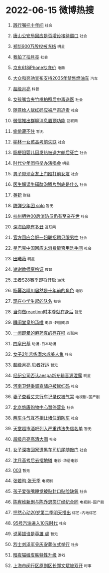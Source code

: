 # 2022-06-15 微博热搜 
1. [践行嘱托十年间](https://m.weibo.cn/search?containerid=100103type%3D1%26t%3D10%26q%3D%23%E8%B7%B5%E8%A1%8C%E5%98%B1%E6%89%98%E5%8D%81%E5%B9%B4%E9%97%B4%23&stream_entry_id=51&isnewpage=1&extparam=seat%3D1%26cate%3D10103%26dgr%3D0%26c_type%3D51%26pos%3D0%26filter_type%3Drealtimehot%26display_time%3D1655222639%26pre_seqid%3D1655222639056023458395&luicode=10000011&lfid=106003type%3D25%26t%3D3%26disable_hot%3D1%26filter_type%3Drealtimehot) `社会` 

2. [唐山公安局回应是否增设接待窗口](https://m.weibo.cn/search?containerid=100103type%3D1%26t%3D10%26q%3D%23%E5%94%90%E5%B1%B1%E5%85%AC%E5%AE%89%E5%B1%80%E5%9B%9E%E5%BA%94%E6%98%AF%E5%90%A6%E5%A2%9E%E8%AE%BE%E6%8E%A5%E5%BE%85%E7%AA%97%E5%8F%A3%23&stream_entry_id=31&isnewpage=1&extparam=seat%3D1%26realpos%3D1%26flag%3D16%26lcate%3D5001%26dgr%3D0%26filter_type%3Drealtimehot%26cate%3D0%26pos%3D0%26c_type%3D31%26display_time%3D1655222639%26pre_seqid%3D1655222639056023458395&luicode=10000011&lfid=106003type%3D25%26t%3D3%26disable_hot%3D1%26filter_type%3Drealtimehot) `社会` 

3. [郑恺900万股权被冻结](https://m.weibo.cn/search?containerid=100103type%3D1%26t%3D10%26q%3D%23%E9%83%91%E6%81%BA900%E4%B8%87%E8%82%A1%E6%9D%83%E8%A2%AB%E5%86%BB%E7%BB%93%23&stream_entry_id=31&isnewpage=1&extparam=seat%3D1%26realpos%3D2%26flag%3D2%26lcate%3D5001%26dgr%3D0%26filter_type%3Drealtimehot%26cate%3D0%26pos%3D1%26c_type%3D31%26display_time%3D1655222639%26pre_seqid%3D1655222639056023458395&luicode=10000011&lfid=106003type%3D25%26t%3D3%26disable_hot%3D1%26filter_type%3Drealtimehot) `明星` 

4. [我拍了拍月亮](https://m.weibo.cn/search?containerid=100103type%3D1%26t%3D10%26q%3D%23%E6%88%91%E6%8B%8D%E4%BA%86%E6%8B%8D%E6%9C%88%E4%BA%AE%23&stream_entry_id=31&isnewpage=1&extparam=seat%3D1%26realpos%3D3%26flag%3D0%26lcate%3D5001%26dgr%3D0%26filter_type%3Drealtimehot%26cate%3D0%26pos%3D2%26c_type%3D31%26display_time%3D1655222639%26pre_seqid%3D1655222639056023458395&luicode=10000011&lfid=106003type%3D25%26t%3D3%26disable_hot%3D1%26filter_type%3Drealtimehot) `社会` 

5. [京东618iPhone抄底价](https://m.weibo.cn/search?containerid=100103type%3D1%26t%3D10%26q%3D%23%E4%BA%AC%E4%B8%9C618iPhone%E6%8A%84%E5%BA%95%E4%BB%B7%23&stream_entry_id=31&isnewpage=1&extparam=seat%3D1%26dgr%3D0%26topic_ad%3D1%26lcate%3D5001%26filter_type%3Drealtimehot%26cate%3D0%26adid%3D157444%26pos%3D3%26c_type%3D31%26display_time%3D1655222639%26pre_seqid%3D1655222639056023458395&luicode=10000011&lfid=106003type%3D25%26t%3D3%26disable_hot%3D1%26filter_type%3Drealtimehot) `电商` 

6. [大众和奔驰宣布支持2035年禁售燃油车](https://m.weibo.cn/search?containerid=100103type%3D1%26t%3D10%26q%3D%23%E5%A4%A7%E4%BC%97%E5%92%8C%E5%A5%94%E9%A9%B0%E5%AE%A3%E5%B8%83%E6%94%AF%E6%8C%812035%E5%B9%B4%E7%A6%81%E5%94%AE%E7%87%83%E6%B2%B9%E8%BD%A6%23&stream_entry_id=31&isnewpage=1&extparam=seat%3D1%26realpos%3D4%26flag%3D2%26lcate%3D5001%26dgr%3D0%26filter_type%3Drealtimehot%26cate%3D0%26pos%3D4%26c_type%3D31%26display_time%3D1655222639%26pre_seqid%3D1655222639056023458395&luicode=10000011&lfid=106003type%3D25%26t%3D3%26disable_hot%3D1%26filter_type%3Drealtimehot) `汽车` 

7. [超级月亮](https://m.weibo.cn/search?containerid=100103type%3D1%26t%3D10%26q%3D%23%E8%B6%85%E7%BA%A7%E6%9C%88%E4%BA%AE%23&stream_entry_id=31&isnewpage=1&extparam=seat%3D1%26realpos%3D5%26flag%3D16%26lcate%3D5001%26dgr%3D0%26filter_type%3Drealtimehot%26cate%3D0%26pos%3D5%26c_type%3D31%26display_time%3D1655222639%26pre_seqid%3D1655222639056023458395&luicode=10000011&lfid=106003type%3D25%26t%3D3%26disable_hot%3D1%26filter_type%3Drealtimehot) `科普` 

8. [女孩嘴含夹竹桃拍照后中毒送医](https://m.weibo.cn/search?containerid=100103type%3D1%26t%3D10%26q%3D%23%E5%A5%B3%E5%AD%A9%E5%98%B4%E5%90%AB%E5%A4%B9%E7%AB%B9%E6%A1%83%E6%8B%8D%E7%85%A7%E5%90%8E%E4%B8%AD%E6%AF%92%E9%80%81%E5%8C%BB%23&stream_entry_id=31&isnewpage=1&extparam=seat%3D1%26realpos%3D6%26flag%3D16%26lcate%3D5001%26dgr%3D0%26filter_type%3Drealtimehot%26cate%3D0%26pos%3D6%26c_type%3D31%26display_time%3D1655222639%26pre_seqid%3D1655222639056023458395&luicode=10000011&lfid=106003type%3D25%26t%3D3%26disable_hot%3D1%26filter_type%3Drealtimehot) `社会` 

9. [随意给人赋红码应被严肃追责](https://m.weibo.cn/search?containerid=100103type%3D1%26t%3D10%26q%3D%23%E9%9A%8F%E6%84%8F%E7%BB%99%E4%BA%BA%E8%B5%8B%E7%BA%A2%E7%A0%81%E5%BA%94%E8%A2%AB%E4%B8%A5%E8%82%83%E8%BF%BD%E8%B4%A3%23&stream_entry_id=31&isnewpage=1&extparam=seat%3D1%26realpos%3D7%26flag%3D1%26lcate%3D5001%26dgr%3D0%26filter_type%3Drealtimehot%26cate%3D0%26pos%3D7%26c_type%3D31%26display_time%3D1655222639%26pre_seqid%3D1655222639056023458395&luicode=10000011&lfid=106003type%3D25%26t%3D3%26disable_hot%3D1%26filter_type%3Drealtimehot) `社会` 

10. [微信推出群聊消息置顶功能](https://m.weibo.cn/search?containerid=100103type%3D1%26t%3D10%26q%3D%23%E5%BE%AE%E4%BF%A1%E6%8E%A8%E5%87%BA%E7%BE%A4%E8%81%8A%E6%B6%88%E6%81%AF%E7%BD%AE%E9%A1%B6%E5%8A%9F%E8%83%BD%23&stream_entry_id=31&isnewpage=1&extparam=seat%3D1%26realpos%3D8%26flag%3D2%26lcate%3D5001%26dgr%3D0%26filter_type%3Drealtimehot%26cate%3D0%26pos%3D8%26c_type%3D31%26display_time%3D1655222639%26pre_seqid%3D1655222639056023458395&luicode=10000011&lfid=106003type%3D25%26t%3D3%26disable_hot%3D1%26filter_type%3Drealtimehot) `互联网` 

11. [偷偷藏不住](https://m.weibo.cn/search?containerid=100103type%3D1%26t%3D10%26q%3D%E5%81%B7%E5%81%B7%E8%97%8F%E4%B8%8D%E4%BD%8F&stream_entry_id=31&isnewpage=1&extparam=seat%3D1%26realpos%3D9%26flag%3D0%26lcate%3D5001%26dgr%3D0%26filter_type%3Drealtimehot%26cate%3D0%26pos%3D9%26c_type%3D31%26display_time%3D1655222639%26pre_seqid%3D1655222639056023458395&luicode=10000011&lfid=106003type%3D25%26t%3D3%26disable_hot%3D1%26filter_type%3Drealtimehot) `暂无` 

12. [榆林一女孩高考前失联](https://m.weibo.cn/search?containerid=100103type%3D1%26t%3D10%26q%3D%23%E6%A6%86%E6%9E%97%E4%B8%80%E5%A5%B3%E5%AD%A9%E9%AB%98%E8%80%83%E5%89%8D%E5%A4%B1%E8%81%94%23&stream_entry_id=31&isnewpage=1&extparam=seat%3D1%26realpos%3D10%26flag%3D1%26lcate%3D5001%26dgr%3D0%26filter_type%3Drealtimehot%26cate%3D0%26pos%3D10%26c_type%3D31%26display_time%3D1655222639%26pre_seqid%3D1655222639056023458395&luicode=10000011&lfid=106003type%3D25%26t%3D3%26disable_hot%3D1%26filter_type%3Drealtimehot) `社会` 

13. [肠梗阻婴儿因发热被送方舱后死亡](https://m.weibo.cn/search?containerid=100103type%3D1%26t%3D10%26q%3D%23%E8%82%A0%E6%A2%97%E9%98%BB%E5%A9%B4%E5%84%BF%E5%9B%A0%E5%8F%91%E7%83%AD%E8%A2%AB%E9%80%81%E6%96%B9%E8%88%B1%E5%90%8E%E6%AD%BB%E4%BA%A1%23&stream_entry_id=31&isnewpage=1&extparam=seat%3D1%26realpos%3D11%26flag%3D0%26lcate%3D5001%26dgr%3D0%26filter_type%3Drealtimehot%26cate%3D0%26pos%3D11%26c_type%3D31%26display_time%3D1655222639%26pre_seqid%3D1655222639056023458395&luicode=10000011&lfid=106003type%3D25%26t%3D3%26disable_hot%3D1%26filter_type%3Drealtimehot) `社会` 

14. [时代少年团将举办演唱会](https://m.weibo.cn/search?containerid=100103type%3D1%26t%3D10%26q%3D%23%E6%97%B6%E4%BB%A3%E5%B0%91%E5%B9%B4%E5%9B%A2%E5%B0%86%E4%B8%BE%E5%8A%9E%E6%BC%94%E5%94%B1%E4%BC%9A%23&stream_entry_id=31&isnewpage=1&extparam=seat%3D1%26realpos%3D12%26flag%3D1%26lcate%3D5001%26dgr%3D0%26filter_type%3Drealtimehot%26cate%3D0%26pos%3D12%26c_type%3D31%26display_time%3D1655222639%26pre_seqid%3D1655222639056023458395&luicode=10000011&lfid=106003type%3D25%26t%3D3%26disable_hot%3D1%26filter_type%3Drealtimehot) `明星` 

15. [男子带现女友上门殴打前女友](https://m.weibo.cn/search?containerid=100103type%3D1%26t%3D10%26q%3D%23%E7%94%B7%E5%AD%90%E5%B8%A6%E7%8E%B0%E5%A5%B3%E5%8F%8B%E4%B8%8A%E9%97%A8%E6%AE%B4%E6%89%93%E5%89%8D%E5%A5%B3%E5%8F%8B%23&stream_entry_id=31&isnewpage=1&extparam=seat%3D1%26realpos%3D13%26flag%3D0%26lcate%3D5001%26dgr%3D0%26filter_type%3Drealtimehot%26cate%3D0%26pos%3D13%26c_type%3D31%26display_time%3D1655222639%26pre_seqid%3D1655222639056023458395&luicode=10000011&lfid=106003type%3D25%26t%3D3%26disable_hot%3D1%26filter_type%3Drealtimehot) `社会` 

16. [医生解读牛磺酸泡腾片到底是什么](https://m.weibo.cn/search?containerid=100103type%3D1%26t%3D10%26q%3D%23%E5%8C%BB%E7%94%9F%E8%A7%A3%E8%AF%BB%E7%89%9B%E7%A3%BA%E9%85%B8%E6%B3%A1%E8%85%BE%E7%89%87%E5%88%B0%E5%BA%95%E6%98%AF%E4%BB%80%E4%B9%88%23&stream_entry_id=31&isnewpage=1&extparam=seat%3D1%26realpos%3D14%26flag%3D0%26lcate%3D5001%26dgr%3D0%26filter_type%3Drealtimehot%26cate%3D0%26pos%3D14%26c_type%3D31%26display_time%3D1655222639%26pre_seqid%3D1655222639056023458395&luicode=10000011&lfid=106003type%3D25%26t%3D3%26disable_hot%3D1%26filter_type%3Drealtimehot) `社会` 

17. [英镑](https://m.weibo.cn/search?containerid=100103type%3D1%26t%3D10%26q%3D%E8%8B%B1%E9%95%91&stream_entry_id=31&isnewpage=1&extparam=seat%3D1%26realpos%3D15%26flag%3D1%26lcate%3D5001%26dgr%3D0%26filter_type%3Drealtimehot%26cate%3D0%26pos%3D15%26c_type%3D31%26display_time%3D1655222639%26pre_seqid%3D1655222639056023458395&luicode=10000011&lfid=106003type%3D25%26t%3D3%26disable_hot%3D1%26filter_type%3Drealtimehot) `财经` 

18. [防弹少年团 solo](https://m.weibo.cn/search?containerid=100103type%3D1%26t%3D10%26q%3D%E9%98%B2%E5%BC%B9%E5%B0%91%E5%B9%B4%E5%9B%A2+solo&stream_entry_id=31&isnewpage=1&extparam=seat%3D1%26realpos%3D16%26flag%3D0%26lcate%3D5001%26dgr%3D0%26filter_type%3Drealtimehot%26cate%3D0%26pos%3D16%26c_type%3D31%26display_time%3D1655222639%26pre_seqid%3D1655222639056023458395&luicode=10000011&lfid=106003type%3D25%26t%3D3%26disable_hot%3D1%26filter_type%3Drealtimehot) `暂无` 

19. [杭州牺牲00后消防员仍有至亲在世](https://m.weibo.cn/search?containerid=100103type%3D1%26t%3D10%26q%3D%23%E6%9D%AD%E5%B7%9E%E7%89%BA%E7%89%B200%E5%90%8E%E6%B6%88%E9%98%B2%E5%91%98%E4%BB%8D%E6%9C%89%E8%87%B3%E4%BA%B2%E5%9C%A8%E4%B8%96%23&stream_entry_id=31&isnewpage=1&extparam=seat%3D1%26realpos%3D17%26flag%3D0%26lcate%3D5001%26dgr%3D0%26filter_type%3Drealtimehot%26cate%3D0%26pos%3D17%26c_type%3D31%26display_time%3D1655222639%26pre_seqid%3D1655222639056023458395&luicode=10000011&lfid=106003type%3D25%26t%3D3%26disable_hot%3D1%26filter_type%3Drealtimehot) `社会` 

20. [深海鱼能有多丑](https://m.weibo.cn/search?containerid=100103type%3D1%26t%3D10%26q%3D%23%E6%B7%B1%E6%B5%B7%E9%B1%BC%E8%83%BD%E6%9C%89%E5%A4%9A%E4%B8%91%23&stream_entry_id=31&isnewpage=1&extparam=seat%3D1%26realpos%3D18%26flag%3D0%26lcate%3D5001%26dgr%3D0%26filter_type%3Drealtimehot%26cate%3D0%26pos%3D18%26c_type%3D31%26display_time%3D1655222639%26pre_seqid%3D1655222639056023458395&luicode=10000011&lfid=106003type%3D25%26t%3D3%26disable_hot%3D1%26filter_type%3Drealtimehot) `互联网` 

21. [官方回应合肥一妇联招聘只限男性](https://m.weibo.cn/search?containerid=100103type%3D1%26t%3D10%26q%3D%23%E5%AE%98%E6%96%B9%E5%9B%9E%E5%BA%94%E5%90%88%E8%82%A5%E4%B8%80%E5%A6%87%E8%81%94%E6%8B%9B%E8%81%98%E5%8F%AA%E9%99%90%E7%94%B7%E6%80%A7%23&stream_entry_id=31&isnewpage=1&extparam=seat%3D1%26realpos%3D19%26flag%3D0%26lcate%3D5001%26dgr%3D0%26filter_type%3Drealtimehot%26cate%3D0%26pos%3D19%26c_type%3D31%26display_time%3D1655222639%26pre_seqid%3D1655222639056023458395&luicode=10000011&lfid=106003type%3D25%26t%3D3%26disable_hot%3D1%26filter_type%3Drealtimehot) `社会` 

22. [星巴克中国回应未消费能否用洗手间](https://m.weibo.cn/search?containerid=100103type%3D1%26t%3D10%26q%3D%23%E6%98%9F%E5%B7%B4%E5%85%8B%E4%B8%AD%E5%9B%BD%E5%9B%9E%E5%BA%94%E6%9C%AA%E6%B6%88%E8%B4%B9%E8%83%BD%E5%90%A6%E7%94%A8%E6%B4%97%E6%89%8B%E9%97%B4%23&stream_entry_id=31&isnewpage=1&extparam=seat%3D1%26realpos%3D20%26flag%3D0%26lcate%3D5001%26dgr%3D0%26filter_type%3Drealtimehot%26cate%3D0%26pos%3D20%26c_type%3D31%26display_time%3D1655222639%26pre_seqid%3D1655222639056023458395&luicode=10000011&lfid=106003type%3D25%26t%3D3%26disable_hot%3D1%26filter_type%3Drealtimehot) `社会` 

23. [田曦薇](https://m.weibo.cn/search?containerid=100103type%3D1%26t%3D10%26q%3D%E7%94%B0%E6%9B%A6%E8%96%87&stream_entry_id=31&isnewpage=1&extparam=seat%3D1%26realpos%3D21%26flag%3D1%26lcate%3D5001%26dgr%3D0%26filter_type%3Drealtimehot%26cate%3D0%26pos%3D21%26c_type%3D31%26display_time%3D1655222639%26pre_seqid%3D1655222639056023458395&luicode=10000011&lfid=106003type%3D25%26t%3D3%26disable_hot%3D1%26filter_type%3Drealtimehot) `明星` 

24. [谢谢教师资格证](https://m.weibo.cn/search?containerid=100103type%3D1%26t%3D10%26q%3D%23%E8%B0%A2%E8%B0%A2%E6%95%99%E5%B8%88%E8%B5%84%E6%A0%BC%E8%AF%81%23&stream_entry_id=31&isnewpage=1&extparam=seat%3D1%26realpos%3D22%26flag%3D0%26lcate%3D5001%26dgr%3D0%26filter_type%3Drealtimehot%26cate%3D0%26pos%3D22%26c_type%3D31%26display_time%3D1655222639%26pre_seqid%3D1655222639056023458395&luicode=10000011&lfid=106003type%3D25%26t%3D3%26disable_hot%3D1%26filter_type%3Drealtimehot) `教育` 

25. [王者S28赛季即将开启](https://m.weibo.cn/search?containerid=100103type%3D1%26t%3D10%26q%3D%23%E7%8E%8B%E8%80%85S28%E8%B5%9B%E5%AD%A3%E5%8D%B3%E5%B0%86%E5%BC%80%E5%90%AF%23&stream_entry_id=31&isnewpage=1&extparam=seat%3D1%26realpos%3D23%26flag%3D0%26lcate%3D5001%26dgr%3D0%26filter_type%3Drealtimehot%26cate%3D0%26pos%3D23%26c_type%3D31%26display_time%3D1655222639%26pre_seqid%3D1655222639056023458395&luicode=10000011&lfid=106003type%3D25%26t%3D3%26disable_hot%3D1%26filter_type%3Drealtimehot) `游戏` 

26. [杨幂洛晴川居然是十年前的角色](https://m.weibo.cn/search?containerid=100103type%3D1%26t%3D10%26q%3D%23%E6%9D%A8%E5%B9%82%E6%B4%9B%E6%99%B4%E5%B7%9D%E5%B1%85%E7%84%B6%E6%98%AF%E5%8D%81%E5%B9%B4%E5%89%8D%E7%9A%84%E8%A7%92%E8%89%B2%23&stream_entry_id=31&isnewpage=1&extparam=seat%3D1%26realpos%3D24%26flag%3D0%26lcate%3D5001%26dgr%3D0%26filter_type%3Drealtimehot%26cate%3D0%26pos%3D24%26c_type%3D31%26display_time%3D1655222639%26pre_seqid%3D1655222639056023458395&luicode=10000011&lfid=106003type%3D25%26t%3D3%26disable_hot%3D1%26filter_type%3Drealtimehot) `电影` 

27. [现在小学生起的队名](https://m.weibo.cn/search?containerid=100103type%3D1%26t%3D10%26q%3D%23%E7%8E%B0%E5%9C%A8%E5%B0%8F%E5%AD%A6%E7%94%9F%E8%B5%B7%E7%9A%84%E9%98%9F%E5%90%8D%23&stream_entry_id=31&isnewpage=1&extparam=seat%3D1%26realpos%3D25%26flag%3D1%26lcate%3D5001%26dgr%3D0%26filter_type%3Drealtimehot%26cate%3D0%26pos%3D25%26c_type%3D31%26display_time%3D1655222639%26pre_seqid%3D1655222639056023458395&luicode=10000011&lfid=106003type%3D25%26t%3D3%26disable_hot%3D1%26filter_type%3Drealtimehot) `搞笑` 

28. [当你做reaction时本尊就在身后](https://m.weibo.cn/search?containerid=100103type%3D1%26t%3D10%26q%3D%E5%BD%93%E4%BD%A0%E5%81%9Areaction%E6%97%B6%E6%9C%AC%E5%B0%8A%E5%B0%B1%E5%9C%A8%E8%BA%AB%E5%90%8E&stream_entry_id=31&isnewpage=1&extparam=seat%3D1%26realpos%3D26%26flag%3D1%26lcate%3D5001%26dgr%3D0%26filter_type%3Drealtimehot%26cate%3D0%26pos%3D26%26c_type%3D31%26display_time%3D1655222639%26pre_seqid%3D1655222639056023458395&luicode=10000011&lfid=106003type%3D25%26t%3D3%26disable_hot%3D1%26filter_type%3Drealtimehot) `暂无` 

29. [瞬间堂皇的汤唯](https://m.weibo.cn/search?containerid=100103type%3D1%26t%3D10%26q%3D%23%E7%9E%AC%E9%97%B4%E5%A0%82%E7%9A%87%E7%9A%84%E6%B1%A4%E5%94%AF%23&stream_entry_id=31&isnewpage=1&extparam=seat%3D1%26realpos%3D27%26flag%3D0%26lcate%3D5001%26dgr%3D0%26filter_type%3Drealtimehot%26cate%3D0%26pos%3D27%26c_type%3D31%26display_time%3D1655222639%26pre_seqid%3D1655222639056023458395&luicode=10000011&lfid=106003type%3D25%26t%3D3%26disable_hot%3D1%26filter_type%3Drealtimehot) `电影-韩国电影` 

30. [一闻即晕的麻药真的存在吗](https://m.weibo.cn/search?containerid=100103type%3D1%26t%3D10%26q%3D%23%E4%B8%80%E9%97%BB%E5%8D%B3%E6%99%95%E7%9A%84%E9%BA%BB%E8%8D%AF%E7%9C%9F%E7%9A%84%E5%AD%98%E5%9C%A8%E5%90%97%23&stream_entry_id=31&isnewpage=1&extparam=seat%3D1%26realpos%3D28%26flag%3D0%26lcate%3D5001%26dgr%3D0%26filter_type%3Drealtimehot%26cate%3D0%26pos%3D28%26c_type%3D31%26display_time%3D1655222639%26pre_seqid%3D1655222639056023458395&luicode=10000011&lfid=106003type%3D25%26t%3D3%26disable_hot%3D1%26filter_type%3Drealtimehot) `互联网` 

31. [四皇巴基](https://m.weibo.cn/search?containerid=100103type%3D1%26t%3D10%26q%3D%23%E5%9B%9B%E7%9A%87%E5%B7%B4%E5%9F%BA%23&stream_entry_id=31&isnewpage=1&extparam=seat%3D1%26realpos%3D29%26flag%3D0%26lcate%3D5001%26dgr%3D0%26filter_type%3Drealtimehot%26cate%3D0%26pos%3D29%26c_type%3D31%26display_time%3D1655222639%26pre_seqid%3D1655222639056023458395&luicode=10000011&lfid=106003type%3D25%26t%3D3%26disable_hot%3D1%26filter_type%3Drealtimehot) `动漫-日本动漫` 

32. [女子2年苦练潜水成美人鱼](https://m.weibo.cn/search?containerid=100103type%3D1%26t%3D10%26q%3D%23%E5%A5%B3%E5%AD%902%E5%B9%B4%E8%8B%A6%E7%BB%83%E6%BD%9C%E6%B0%B4%E6%88%90%E7%BE%8E%E4%BA%BA%E9%B1%BC%23&stream_entry_id=31&isnewpage=1&extparam=seat%3D1%26realpos%3D30%26flag%3D0%26lcate%3D5001%26dgr%3D0%26filter_type%3Drealtimehot%26cate%3D0%26pos%3D30%26c_type%3D31%26display_time%3D1655222639%26pre_seqid%3D1655222639056023458395&luicode=10000011&lfid=106003type%3D25%26t%3D3%26disable_hot%3D1%26filter_type%3Drealtimehot) `社会` 

33. [超级月亮 见者好运](https://m.weibo.cn/search?containerid=100103type%3D1%26t%3D10%26q%3D%E8%B6%85%E7%BA%A7%E6%9C%88%E4%BA%AE+%E8%A7%81%E8%80%85%E5%A5%BD%E8%BF%90&stream_entry_id=31&isnewpage=1&extparam=seat%3D1%26realpos%3D31%26flag%3D0%26lcate%3D5001%26dgr%3D0%26filter_type%3Drealtimehot%26cate%3D0%26pos%3D31%26c_type%3D31%26display_time%3D1655222639%26pre_seqid%3D1655222639056023458395&luicode=10000011&lfid=106003type%3D25%26t%3D3%26disable_hot%3D1%26filter_type%3Drealtimehot) `暂无` 

34. [经纪公司否认aespa新专辑音源泄露](https://m.weibo.cn/search?containerid=100103type%3D1%26t%3D10%26q%3D%23%E7%BB%8F%E7%BA%AA%E5%85%AC%E5%8F%B8%E5%90%A6%E8%AE%A4aespa%E6%96%B0%E4%B8%93%E8%BE%91%E9%9F%B3%E6%BA%90%E6%B3%84%E9%9C%B2%23&stream_entry_id=31&isnewpage=1&extparam=seat%3D1%26realpos%3D32%26flag%3D0%26lcate%3D5001%26dgr%3D0%26filter_type%3Drealtimehot%26cate%3D0%26pos%3D32%26c_type%3D31%26display_time%3D1655222639%26pre_seqid%3D1655222639056023458395&luicode=10000011&lfid=106003type%3D25%26t%3D3%26disable_hot%3D1%26filter_type%3Drealtimehot) `明星` 

35. [河南卫健委调查储户被赋红码](https://m.weibo.cn/search?containerid=100103type%3D1%26t%3D10%26q%3D%23%E6%B2%B3%E5%8D%97%E5%8D%AB%E5%81%A5%E5%A7%94%E8%B0%83%E6%9F%A5%E5%82%A8%E6%88%B7%E8%A2%AB%E8%B5%8B%E7%BA%A2%E7%A0%81%23&stream_entry_id=31&isnewpage=1&extparam=seat%3D1%26realpos%3D33%26flag%3D0%26lcate%3D5001%26dgr%3D0%26filter_type%3Drealtimehot%26cate%3D0%26pos%3D33%26c_type%3D31%26display_time%3D1655222639%26pre_seqid%3D1655222639056023458395&luicode=10000011&lfid=106003type%3D25%26t%3D3%26disable_hot%3D1%26filter_type%3Drealtimehot) `社会` 

36. [妻子查看丈夫行车记录仪被气哭](https://m.weibo.cn/search?containerid=100103type%3D1%26t%3D10%26q%3D%23%E5%A6%BB%E5%AD%90%E6%9F%A5%E7%9C%8B%E4%B8%88%E5%A4%AB%E8%A1%8C%E8%BD%A6%E8%AE%B0%E5%BD%95%E4%BB%AA%E8%A2%AB%E6%B0%94%E5%93%AD%23&stream_entry_id=31&isnewpage=1&extparam=seat%3D1%26realpos%3D34%26flag%3D0%26lcate%3D5001%26dgr%3D0%26filter_type%3Drealtimehot%26cate%3D0%26pos%3D34%26c_type%3D31%26display_time%3D1655222639%26pre_seqid%3D1655222639056023458395&luicode=10000011&lfid=106003type%3D25%26t%3D3%26disable_hot%3D1%26filter_type%3Drealtimehot) `电视剧-国产剧` 

37. [北京悠唐购物中心暂停营业](https://m.weibo.cn/search?containerid=100103type%3D1%26t%3D10%26q%3D%23%E5%8C%97%E4%BA%AC%E6%82%A0%E5%94%90%E8%B4%AD%E7%89%A9%E4%B8%AD%E5%BF%83%E6%9A%82%E5%81%9C%E8%90%A5%E4%B8%9A%23&stream_entry_id=31&isnewpage=1&extparam=seat%3D1%26realpos%3D35%26flag%3D0%26lcate%3D5001%26dgr%3D0%26filter_type%3Drealtimehot%26cate%3D0%26pos%3D35%26c_type%3D31%26display_time%3D1655222639%26pre_seqid%3D1655222639056023458395&luicode=10000011&lfid=106003type%3D25%26t%3D3%26disable_hot%3D1%26filter_type%3Drealtimehot) `社会` 

38. [两车斗气互不相让堵住消防车](https://m.weibo.cn/search?containerid=100103type%3D1%26t%3D10%26q%3D%23%E4%B8%A4%E8%BD%A6%E6%96%97%E6%B0%94%E4%BA%92%E4%B8%8D%E7%9B%B8%E8%AE%A9%E5%A0%B5%E4%BD%8F%E6%B6%88%E9%98%B2%E8%BD%A6%23&stream_entry_id=31&isnewpage=1&extparam=seat%3D1%26realpos%3D36%26flag%3D1%26lcate%3D5001%26dgr%3D0%26filter_type%3Drealtimehot%26cate%3D0%26pos%3D36%26c_type%3D31%26display_time%3D1655222639%26pre_seqid%3D1655222639056023458395&luicode=10000011&lfid=106003type%3D25%26t%3D3%26disable_hot%3D1%26filter_type%3Drealtimehot) `社会` 

39. [天堂超市酒吧列入严重违法失信名单](https://m.weibo.cn/search?containerid=100103type%3D1%26t%3D10%26q%3D%23%E5%A4%A9%E5%A0%82%E8%B6%85%E5%B8%82%E9%85%92%E5%90%A7%E5%88%97%E5%85%A5%E4%B8%A5%E9%87%8D%E8%BF%9D%E6%B3%95%E5%A4%B1%E4%BF%A1%E5%90%8D%E5%8D%95%23&stream_entry_id=31&isnewpage=1&extparam=seat%3D1%26realpos%3D37%26flag%3D0%26lcate%3D5001%26dgr%3D0%26filter_type%3Drealtimehot%26cate%3D0%26pos%3D37%26c_type%3D31%26display_time%3D1655222639%26pre_seqid%3D1655222639056023458395&luicode=10000011&lfid=106003type%3D25%26t%3D3%26disable_hot%3D1%26filter_type%3Drealtimehot) `暂无` 

40. [超级月亮高清大图](https://m.weibo.cn/search?containerid=100103type%3D1%26t%3D10%26q%3D%23%E8%B6%85%E7%BA%A7%E6%9C%88%E4%BA%AE%E9%AB%98%E6%B8%85%E5%A4%A7%E5%9B%BE%23&stream_entry_id=31&isnewpage=1&extparam=seat%3D1%26realpos%3D38%26flag%3D0%26lcate%3D5001%26dgr%3D0%26filter_type%3Drealtimehot%26cate%3D0%26pos%3D38%26c_type%3D31%26display_time%3D1655222639%26pre_seqid%3D1655222639056023458395&luicode=10000011&lfid=106003type%3D25%26t%3D3%26disable_hot%3D1%26filter_type%3Drealtimehot) `社会` 

41. [女子深夜回家遭黑车司机尾随敲门](https://m.weibo.cn/search?containerid=100103type%3D1%26t%3D10%26q%3D%23%E5%A5%B3%E5%AD%90%E6%B7%B1%E5%A4%9C%E5%9B%9E%E5%AE%B6%E9%81%AD%E9%BB%91%E8%BD%A6%E5%8F%B8%E6%9C%BA%E5%B0%BE%E9%9A%8F%E6%95%B2%E9%97%A8%23&stream_entry_id=31&isnewpage=1&extparam=seat%3D1%26realpos%3D39%26flag%3D0%26lcate%3D5001%26dgr%3D0%26filter_type%3Drealtimehot%26cate%3D0%26pos%3D39%26c_type%3D31%26display_time%3D1655222639%26pre_seqid%3D1655222639056023458395&luicode=10000011&lfid=106003type%3D25%26t%3D3%26disable_hot%3D1%26filter_type%3Drealtimehot) `社会` 

42. [沈月高考后去摆地摊](https://m.weibo.cn/search?containerid=100103type%3D1%26t%3D10%26q%3D%23%E6%B2%88%E6%9C%88%E9%AB%98%E8%80%83%E5%90%8E%E5%8E%BB%E6%91%86%E5%9C%B0%E6%91%8A%23&stream_entry_id=31&isnewpage=1&extparam=seat%3D1%26realpos%3D40%26flag%3D0%26lcate%3D5001%26dgr%3D0%26filter_type%3Drealtimehot%26cate%3D0%26pos%3D40%26c_type%3D31%26display_time%3D1655222639%26pre_seqid%3D1655222639056023458395&luicode=10000011&lfid=106003type%3D25%26t%3D3%26disable_hot%3D1%26filter_type%3Drealtimehot) `电影-华语电影` 

43. [003](https://m.weibo.cn/search?containerid=100103type%3D1%26t%3D10%26q%3D%23003%23&stream_entry_id=31&isnewpage=1&extparam=seat%3D1%26realpos%3D41%26flag%3D0%26lcate%3D5001%26dgr%3D0%26filter_type%3Drealtimehot%26cate%3D0%26pos%3D41%26c_type%3D31%26display_time%3D1655222639%26pre_seqid%3D1655222639056023458395&luicode=10000011&lfid=106003type%3D25%26t%3D3%26disable_hot%3D1%26filter_type%3Drealtimehot) `暂无` 

44. [张若昀 张无季](https://m.weibo.cn/search?containerid=100103type%3D1%26t%3D10%26q%3D%E5%BC%A0%E8%8B%A5%E6%98%80+%E5%BC%A0%E6%97%A0%E5%AD%A3&stream_entry_id=31&isnewpage=1&extparam=seat%3D1%26realpos%3D42%26flag%3D0%26lcate%3D5001%26dgr%3D0%26filter_type%3Drealtimehot%26cate%3D0%26pos%3D42%26c_type%3D31%26display_time%3D1655222639%26pre_seqid%3D1655222639056023458395&luicode=10000011&lfid=106003type%3D25%26t%3D3%26disable_hot%3D1%26filter_type%3Drealtimehot) `电视剧` 

45. [孩子爱张嘴睡觉被贴封口贴险缺氧](https://m.weibo.cn/search?containerid=100103type%3D1%26t%3D10%26q%3D%23%E5%AD%A9%E5%AD%90%E7%88%B1%E5%BC%A0%E5%98%B4%E7%9D%A1%E8%A7%89%E8%A2%AB%E8%B4%B4%E5%B0%81%E5%8F%A3%E8%B4%B4%E9%99%A9%E7%BC%BA%E6%B0%A7%23&stream_entry_id=31&isnewpage=1&extparam=seat%3D1%26realpos%3D43%26flag%3D0%26lcate%3D5001%26dgr%3D0%26filter_type%3Drealtimehot%26cate%3D0%26pos%3D43%26c_type%3D31%26display_time%3D1655222639%26pre_seqid%3D1655222639056023458395&luicode=10000011&lfid=106003type%3D25%26t%3D3%26disable_hot%3D1%26filter_type%3Drealtimehot) `社会` 

46. [陈宥维新剧与陈乔恩签订经纪合同](https://m.weibo.cn/search?containerid=100103type%3D1%26t%3D10%26q%3D%23%E9%99%88%E5%AE%A5%E7%BB%B4%E6%96%B0%E5%89%A7%E4%B8%8E%E9%99%88%E4%B9%94%E6%81%A9%E7%AD%BE%E8%AE%A2%E7%BB%8F%E7%BA%AA%E5%90%88%E5%90%8C%23&stream_entry_id=31&isnewpage=1&extparam=seat%3D1%26realpos%3D44%26flag%3D1%26lcate%3D5001%26dgr%3D0%26filter_type%3Drealtimehot%26cate%3D0%26pos%3D44%26c_type%3D31%26display_time%3D1655222639%26pre_seqid%3D1655222639056023458395&luicode=10000011&lfid=106003type%3D25%26t%3D3%26disable_hot%3D1%26filter_type%3Drealtimehot) `电视剧-国产剧` 

47. [怦然心动20岁第二季明天播出](https://m.weibo.cn/search?containerid=100103type%3D1%26t%3D10%26q%3D%23%E6%80%A6%E7%84%B6%E5%BF%83%E5%8A%A820%E5%B2%81%E7%AC%AC%E4%BA%8C%E5%AD%A3%E6%98%8E%E5%A4%A9%E6%92%AD%E5%87%BA%23&stream_entry_id=31&isnewpage=1&extparam=seat%3D1%26realpos%3D45%26flag%3D1%26lcate%3D5001%26dgr%3D0%26filter_type%3Drealtimehot%26cate%3D0%26pos%3D45%26c_type%3D31%26display_time%3D1655222639%26pre_seqid%3D1655222639056023458395&luicode=10000011&lfid=106003type%3D25%26t%3D3%26disable_hot%3D1%26filter_type%3Drealtimehot) `综艺-内地综艺` 

48. [95号汽油进入10元时代](https://m.weibo.cn/search?containerid=100103type%3D1%26t%3D10%26q%3D%2395%E5%8F%B7%E6%B1%BD%E6%B2%B9%E8%BF%9B%E5%85%A510%E5%85%83%E6%97%B6%E4%BB%A3%23&stream_entry_id=31&isnewpage=1&extparam=seat%3D1%26realpos%3D46%26flag%3D0%26lcate%3D5001%26dgr%3D0%26filter_type%3Drealtimehot%26cate%3D0%26pos%3D46%26c_type%3D31%26display_time%3D1655222639%26pre_seqid%3D1655222639056023458395&luicode=10000011&lfid=106003type%3D25%26t%3D3%26disable_hot%3D1%26filter_type%3Drealtimehot) `社会` 

49. [说英雄谁是英雄 虐](https://m.weibo.cn/search?containerid=100103type%3D1%26t%3D10%26q%3D%E8%AF%B4%E8%8B%B1%E9%9B%84%E8%B0%81%E6%98%AF%E8%8B%B1%E9%9B%84+%E8%99%90&stream_entry_id=31&isnewpage=1&extparam=seat%3D1%26realpos%3D47%26flag%3D0%26lcate%3D5001%26dgr%3D0%26filter_type%3Drealtimehot%26cate%3D0%26pos%3D47%26c_type%3D31%26display_time%3D1655222639%26pre_seqid%3D1655222639056023458395&luicode=10000011&lfid=106003type%3D25%26t%3D3%26disable_hot%3D1%26filter_type%3Drealtimehot) `暂无` 

50. [烈士刘泽军骨灰安葬仪式举行](https://m.weibo.cn/search?containerid=100103type%3D1%26t%3D10%26q%3D%23%E7%83%88%E5%A3%AB%E5%88%98%E6%B3%BD%E5%86%9B%E9%AA%A8%E7%81%B0%E5%AE%89%E8%91%AC%E4%BB%AA%E5%BC%8F%E4%B8%BE%E8%A1%8C%23&stream_entry_id=31&isnewpage=1&extparam=seat%3D1%26realpos%3D48%26flag%3D1%26lcate%3D5001%26dgr%3D0%26filter_type%3Drealtimehot%26cate%3D0%26pos%3D48%26c_type%3D31%26display_time%3D1655222639%26pre_seqid%3D1655222639056023458395&luicode=10000011&lfid=106003type%3D25%26t%3D3%26disable_hot%3D1%26filter_type%3Drealtimehot) `社会` 

51. [暗夜猫娘皮肤特性升级](https://m.weibo.cn/search?containerid=100103type%3D1%26t%3D10%26q%3D%23%E6%9A%97%E5%A4%9C%E7%8C%AB%E5%A8%98%E7%9A%AE%E8%82%A4%E7%89%B9%E6%80%A7%E5%8D%87%E7%BA%A7%23&stream_entry_id=31&isnewpage=1&extparam=seat%3D1%26realpos%3D49%26flag%3D1%26lcate%3D5001%26dgr%3D0%26filter_type%3Drealtimehot%26cate%3D0%26pos%3D49%26c_type%3D31%26display_time%3D1655222639%26pre_seqid%3D1655222639056023458395&luicode=10000011&lfid=106003type%3D25%26t%3D3%26disable_hot%3D1%26filter_type%3Drealtimehot) `游戏` 

52. [上海市闵行区原副区长郑文斌被双开](https://m.weibo.cn/search?containerid=100103type%3D1%26t%3D10%26q%3D%23%E4%B8%8A%E6%B5%B7%E5%B8%82%E9%97%B5%E8%A1%8C%E5%8C%BA%E5%8E%9F%E5%89%AF%E5%8C%BA%E9%95%BF%E9%83%91%E6%96%87%E6%96%8C%E8%A2%AB%E5%8F%8C%E5%BC%80%23&stream_entry_id=31&isnewpage=1&extparam=seat%3D1%26realpos%3D50%26flag%3D0%26lcate%3D5001%26dgr%3D0%26filter_type%3Drealtimehot%26cate%3D0%26pos%3D50%26c_type%3D31%26display_time%3D1655222639%26pre_seqid%3D1655222639056023458395&luicode=10000011&lfid=106003type%3D25%26t%3D3%26disable_hot%3D1%26filter_type%3Drealtimehot) `时事` 
